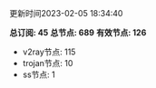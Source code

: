更新时间2023-02-05 18:34:40

**总订阅: 45**
**总节点: 689**
**有效节点: 126**
- v2ray节点: 115
- trojan节点: 10
- ss节点: 1
